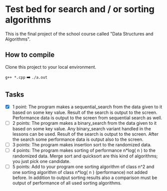 # Test bed for search and / or sorting algorithms

This is the final project of the school course called "Data Structures and Algorithms".

## How to compile

Clone this project to your local environment.

``` g++ *.cpp ``` :arrow_right: ```./a.out ```

## Tasks

- [x] 1 point: The program makes a sequential_search from the data given to it based on some key value. Result of the search is output to the screen. Performance data is output to the screen from sequential search as well.
- [ ] 2 points: The program makes a binary_search from the data given to it based on some key value. Any binary_search variant handled in the lessons can be used. Result of the search is output to the screen. After the search some performance data is output also to the screen.
- [ ] 3 points: The program makes insertion sort to the randomized data.
- [ ] 4 points: The program makes sorting of performance n*log⁡( n ) to the randomized data. Merge sort and quicksort are this kind of algorithms; you just pick one candidate. 
- [ ] 5 points: Add to your program one sorting algorithm of class n^2 and one sorting algorithm of class n*log⁡( n ) (performance) not added before. In addition to output sorting results also a comparison must be output of performance of all used sorting algorithms.
